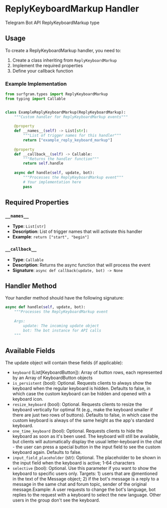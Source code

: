 # ReplyKeyboardMarkup Handler

Telegram Bot API ReplyKeyboardMarkup type

## Usage

To create a ReplyKeyboardMarkup handler, you need to:

1. Create a class inheriting from `ReplyKeyboardMarkup`
2. Implement the required properties
3. Define your callback function

### Example Implementation

```python
from surfgram.types import ReplyKeyboardMarkup
from typing import Callable


class ExampleReplyKeyboardMarkup(ReplyKeyboardMarkup):
    """Custom handler for ReplyKeyboardMarkup events"""
    
    @property
    def __names__(self) -> List[str]:
        """List of trigger names for this handler"""
        return ["example_reply_keyboard_markup"]
    
    @property
    def __callback__(self) -> Callable:
        """Returns the handler function"""
        return self.handle
    
    async def handle(self, update, bot):
        """Processes the ReplyKeyboardMarkup event"""
        # Your implementation here
        pass
```

## Required Properties

### `__names__`
- **Type**: `List[str]`
- **Description**: List of trigger names that will activate this handler
- **Example**: `return ["start", "begin"]`

### `__callback__`
- **Type**: `Callable`
- **Description**: Returns the async function that will process the event
- **Signature**: `async def callback(update, bot) -> None`

## Handler Method

Your handler method should have the following signature:

```python
async def handle(self, update, bot):
    """Processes the ReplyKeyboardMarkup event
    
    Args:
        update: The incoming update object
        bot: The bot instance for API calls
    """
```

## Available Fields

The update object will contain these fields (if applicable):

- `keyboard` (List[KeyboardButton]): Array of button rows, each represented by an Array of KeyboardButton objects
- `is_persistent` (bool): Optional. Requests clients to always show the keyboard when the regular keyboard is hidden. Defaults to false, in which case the custom keyboard can be hidden and opened with a keyboard icon.
- `resize_keyboard` (bool): Optional. Requests clients to resize the keyboard vertically for optimal fit (e.g., make the keyboard smaller if there are just two rows of buttons). Defaults to false, in which case the custom keyboard is always of the same height as the app's standard keyboard.
- `one_time_keyboard` (bool): Optional. Requests clients to hide the keyboard as soon as it's been used. The keyboard will still be available, but clients will automatically display the usual letter-keyboard in the chat - the user can press a special button in the input field to see the custom keyboard again. Defaults to false.
- `input_field_placeholder` (str): Optional. The placeholder to be shown in the input field when the keyboard is active; 1-64 characters
- `selective` (bool): Optional. Use this parameter if you want to show the keyboard to specific users only. Targets: 1) users that are @mentioned in the text of the Message object; 2) if the bot's message is a reply to a message in the same chat and forum topic, sender of the original message.Example: A user requests to change the bot's language, bot replies to the request with a keyboard to select the new language. Other users in the group don't see the keyboard.
